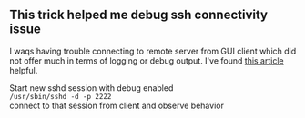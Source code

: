 ## This trick helped me debug ssh connectivity issue
I waqs having trouble connecting to remote server from GUI client which did not offer much in terms of logging or debug output. I've found [this article](https://stackoverflow.com/questions/47875126/we-did-not-send-a-packet-disable-method) helpful. 

Start new sshd session with debug enabled<br>
```/usr/sbin/sshd -d -p 2222```<br>
connect to that session from client and observe behavior
